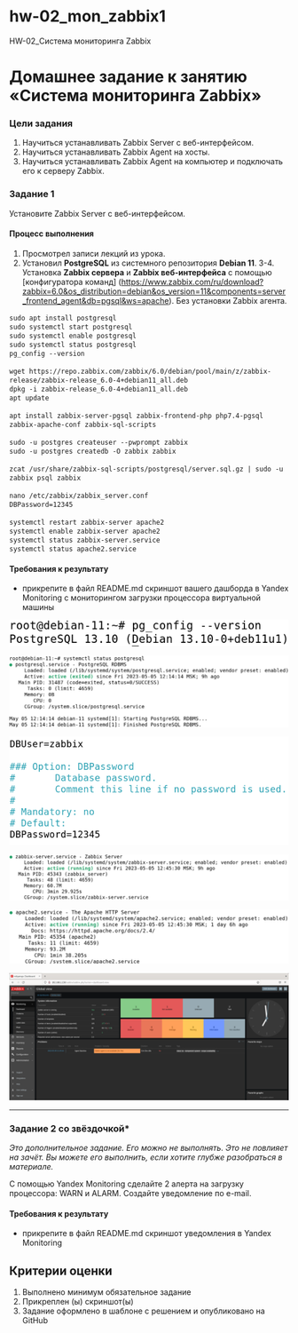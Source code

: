 # hw-02_mon_zabbix1
HW-02_Система мониторинга Zabbix

# Домашнее задание к занятию «Система мониторинга Zabbix»

### Цели задания
1. Научиться устанавливать Zabbix Server c веб-интерфейсом.
2. Научиться устанавливать Zabbix Agent на хосты.
3. Научиться устанавливать Zabbix Agent на компьютер и подключать его к серверу Zabbix.

### Задание 1

Установите Zabbix Server с веб-интерфейсом.

#### Процесс выполнения
1. Просмотрел записи лекций из урока.
2. Установил **PostgreSQL** из системного репозитория **Debian 11**.
3-4. Установка **Zabbix сервера** и **Zabbix веб-интерфейса** c помощью [конфигуратора команд] (https://www.zabbix.com/ru/download?zabbix=6.0&os_distribution=debian&os_version=11&components=server_frontend_agent&db=pgsql&ws=apache). Без установки Zabbix агента.

```
sudo apt install postgresql
sudo systemctl start postgresql
sudo systemctl enable postgresql
sudo systemctl status postgresql
pg_config --version

wget https://repo.zabbix.com/zabbix/6.0/debian/pool/main/z/zabbix-release/zabbix-release_6.0-4+debian11_all.deb
dpkg -i zabbix-release_6.0-4+debian11_all.deb
apt update

apt install zabbix-server-pgsql zabbix-frontend-php php7.4-pgsql zabbix-apache-conf zabbix-sql-scripts

sudo -u postgres createuser --pwprompt zabbix
sudo -u postgres createdb -O zabbix zabbix

zcat /usr/share/zabbix-sql-scripts/postgresql/server.sql.gz | sudo -u zabbix psql zabbix

nano /etc/zabbix/zabbix_server.conf
DBPassword=12345

systemctl restart zabbix-server apache2
systemctl enable zabbix-server apache2
systemctl status zabbix-server.service
systemctl status apache2.service

```
#### Требования к результату
* прикрепите в файл README.md скриншот вашего дашборда в Yandex Monitoring с мониторингом загрузки процессора виртуальной машины 

<kbd>![Версия PostgreSQL](img/postgresql_version.png)</kbd>

<kbd>![Статус сервиса PostgreSQL](img/postgresql_service_status.png)</kbd>

<kbd>![Установка DBUser пароля](img/dbuser_zabbix_password.png)</kbd>

<kbd>![Статус службы Zabbix сервер](img/zabbix_server_service_status.png)</kbd>

<kbd>![Статус службы Apache сервер](img/apache_service_status.png)</kbd>

<kbd>![Авторизация в Zabbix веб-интерфейс](img/zabbix_web-interface_authorisation.png)</kbd>

---

### Задание 2 со звёздочкой*
*Это дополнительное задание. Его можно не выполнять. Это не повлияет на зачёт. Вы можете его выполнить, если хотите глубже разобраться в материале.*

С помощью Yandex Monitoring сделайте 2 алерта на загрузку процессора: WARN и ALARM. Создайте уведомление по e-mail.

#### Требования к результату
* прикрепите в файл README.md скриншот уведомления в Yandex Monitoring 

## Критерии оценки

1. Выполнено минимум обязательное задание
2. Прикреплен (ы) скриншот(ы) 
3. Задание оформлено в шаблоне с решением и опубликовано на GitHub

